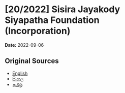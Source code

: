 # [20/2022] Sisira Jayakody Siyapatha Foundation (Incorporation)

**Date:** 2022-09-06

## Original Sources

- [English](https://documents.gov.lk/view/acts/2022/9/20-2022_E.pdf)
- [සිංහල](https://documents.gov.lk/view/acts/2022/9/20-2022_S.pdf)
- [தமிழ்](https://documents.gov.lk/view/acts/2022/9/20-2022_T.pdf)
